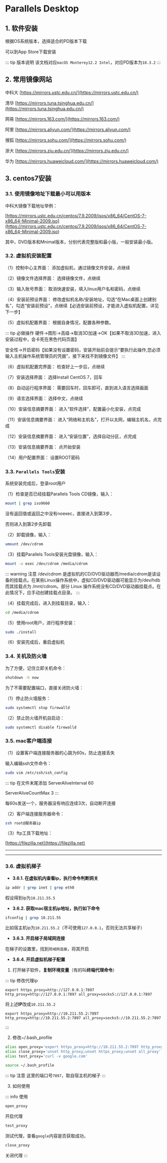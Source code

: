 # Parallels Desktop

## 1. 软件安装

根据OS系统版本，选择适合的PD版本下载

可以到App Store下载安装

::: tip 版本说明
该文档对应`macOS Monterey12.2 Intel`，对应PD版本为`18.3.2`
:::

## 2. 常用镜像网站

中科大  [https://mirrors.ustc.edu.cn/](https://mirrors.ustc.edu.cn/)

清华    [https://mirrors.tuna.tsinghua.edu.cn/](https://mirrors.tuna.tsinghua.edu.cn/)

网易    [https://mirrors.163.com/](https://mirrors.163.com/)

阿里    [https://mirrors.aliyun.com/](https://mirrors.aliyun.com/)

搜狐    [https://mirrors.sohu.com/](https://mirrors.sohu.com/)

浙大    [https://mirrors.zju.edu.cn/](https://mirrors.zju.edu.cn/)

华为    [https://mirrors.huaweicloud.com/](https://mirrors.huaweicloud.com/)

## 3. centos7安装

### 3.1. 使用镜像地址下载最小可以用版本

中科大镜像下载地址举例：

[https://mirrors.ustc.edu.cn/centos/7.9.2009/isos/x86_64/CentOS-7-x86_64-Minimal-2009.iso](https://mirrors.ustc.edu.cn/centos/7.9.2009/isos/x86_64/CentOS-7-x86_64-Minimal-2009.iso)

其中，DVD版本和Mnimal版本，分别代表完整版和最小版，一般安装最小版。

### 3.2. 虚拟机安装配置

（1）控制中心主界面： 添加虚拟机，通过镜像文件安装，点继续

（2）镜像文件选择界面： 选择镜像文件，点继续

（3）输入账号界面：  取消快速安装，填入linux用户名和密码，点继续

（4）安装前预设界面： 修改虚拟机名称/安装地址，勾选“在Mac桌面上创建别名”，勾选“安装前预设”，点继续【必选安装前预设，才能进入虚拟机配置，详见下一步】

（5）虚拟机配置界面： 根据自身情况，配置各种参数。

::: tip 必做操作
硬件->图形->高级->取消3D加速->OK【如果不取消3D加速，进入安装过程中，会卡死在黑色代码页面】

安全性->开启密码【如果没有设置密码，安装开始前会提示“要执行此操作,您必须输入主机操作系统管理员的凭据”，接下来找不到镜像文件】
:::

（6）虚拟机配置完界面： 检查好上一步后，点继续

（7）安装选择界面：  选择Install CentOS 7，回车

（8）自动运行程序界面： 需要回车时，回车即可，直到进入语言选择画面

（9）语言选择界面：  选择中文，点继续

（10）安装信息摘要界面： 进入“软件选择”，配置最小化安装，点完成

（11）安装信息摘要界面： 进入“网络和主机名”，打开以太网，编辑主机名，点完成

（12）安装信息摘要界面： 进入“安装位置”，选择自动分区，点完成

（13）安装信息摘要界面： 点开始安装

（14）用户配置界面：  设置ROOT密码

### 3.3. `Parallels Tools`安装

系统安装完成后，登录root用户

（1）检查是否已经挂载Parallels Tools CD镜像，输入：

```sh
mount | grep iso9660
```

没有返回值或返回之中没有noexec，直接进入到第3步，

否则进入到第2步先卸载

（2）卸载镜像，输入：

```sh
umount /dev/cdrom
```

（3）挂载Parallels Tools安装光盘镜像，输入：

```sh
mount -o exec /dev/cdrom /media/cdrom
```

::: warning 注意
/dev/cdrom 是虚拟机的CD/DVD驱动器而/media/cdrom是该设备的挂载点。在某些Linux操作系统中，虚拟CD/DVD驱动器可能显示为/dev/hdb 而其挂载点为 /mnt/cdrom。部分 Linux 操作系统没有CD/DVD驱动器挂载点。在此情况下，应手动创建挂载点目录。
:::

（4）挂载完成后，进入到挂载目录，输入：

```sh
cd /media/cdrom
```

（5）使用root用户，进行程序安装：

```sh
sudo ./install
```

（6）安装完成后，重启虚拟机

### 3.4. 关机及防火墙

为了方便，记住立即关机命令：

```sh
shutdown -h now
```

为了不需要配置端口，直接关闭防火墙：

（1）停止防火墙服务：

```sh
sudo systemctl stop firewalld
```

（2）禁止防火墙开机自启动：

```sh
sudo systemctl disable firewalld
```

### 3.5. mac客户端连接

（1）设置客户端连接服务器的心跳为60s，防止连接丢失

输入编辑ssh文件命令：

```sh
sudo vim /etc/ssh/ssh_config
```

::: tip 在文件末尾添加
ServerAliveInterval 60

ServerAliveCountMax 3
:::

每60s发送一个，服务器没有响应连续3次，自动断开连接

（2）客户端连接服务器命令：

```sh
ssh root@服务器ip
```

（3）ftp工具下载地址：

[https://filezilla.net](https://filezilla.net)

---
---

### 3.6. 虚拟机梯子

* **3.6.1. 在虚拟机内查看ip，执行命令判断网关**

```sh
ip addr | grep inet | grep eth0
```

假设得到ip为`10.211.55.5`

* **3.6.2. 获取mac宿主机ip地址，执行如下命令**

```sh
ifconfig | grep 10.211.55
```

比如宿主机ip为`10.211.55.2`（不可使用`127.0.0.1`，否则无法共享梯子）

* **3.6.3. 开启梯子局域网连接**

在梯子的设置里，找到`局域网连接`，将其开启

* **3.6.4. 开启虚拟机梯子配置**

1. 打开梯子软件，**复制环境变量**（有的叫**终端代理命令**）

::: tip 修改代理ip

```console
export https_proxy=http://127.0.0.1:7897 http_proxy=http://127.0.0.1:7897 all_proxy=socks5://127.0.0.1:7897
```

将上述**IP**改成`10.211.55.2`

```console
export https_proxy=http://10.211.55.2:7897 http_proxy=http://10.211.55.2:7897 all_proxy=socks5://10.211.55.2:7897
```

:::

2. 修改~/.bash_profile

```sh
alias open_proxy='export https_proxy=http://10.211.55.2:7897 http_proxy=http://10.211.55.2:7897 all_proxy=socks5://10.211.55.2:7897'
alias close_proxy='unset http_proxy;unset https_proxy;unset all_proxy'
alias test_proxy='curl -v google.com'
```

```sh
source ~/.bash_profile
```

::: tip 注意
这里的端口号`7897`，取自宿主机的梯子
:::

3. 如何使用

::: info 使用

```sh
open_proxy
```

开启代理

```sh
test_proxy
```

测试代理，查看`google`内容是否获取成功，

```sh
close_proxy
```

关闭代理
:::
